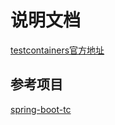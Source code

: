# 说明文档

[testcontainers官方地址](https://www.testcontainers.org)

## 参考项目

[spring-boot-tc](https://github.com/kolorobot/spring-boot-tc)

